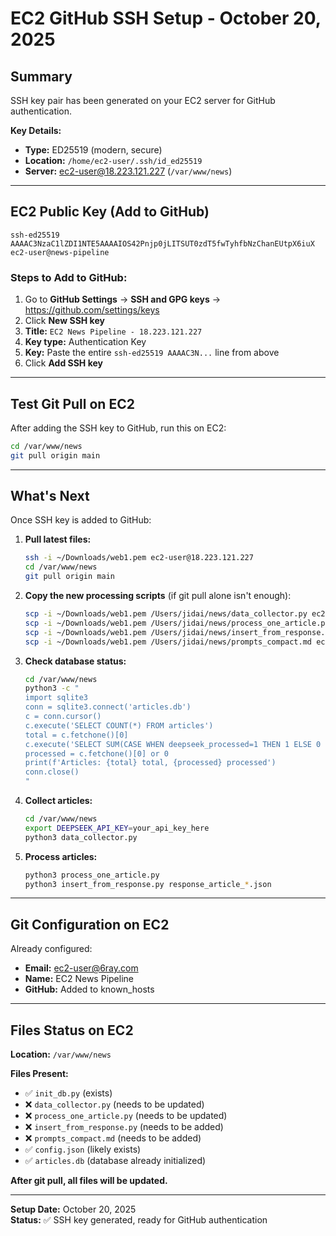 # EC2 GitHub SSH Setup - October 20, 2025

## Summary

SSH key pair has been generated on your EC2 server for GitHub authentication.

**Key Details:**
- **Type:** ED25519 (modern, secure)
- **Location:** `/home/ec2-user/.ssh/id_ed25519`
- **Server:** ec2-user@18.223.121.227 (`/var/www/news`)

---

## EC2 Public Key (Add to GitHub)

```
ssh-ed25519 AAAAC3NzaC1lZDI1NTE5AAAAIOS42Pnjp0jLITSUT0zdT5fwTyhfbNzChanEUtpX6iuX ec2-user@news-pipeline
```

### Steps to Add to GitHub:

1. Go to **GitHub Settings** → **SSH and GPG keys** → https://github.com/settings/keys
2. Click **New SSH key**
3. **Title:** `EC2 News Pipeline - 18.223.121.227`
4. **Key type:** Authentication Key
5. **Key:** Paste the entire `ssh-ed25519 AAAAC3N...` line from above
6. Click **Add SSH key**

---

## Test Git Pull on EC2

After adding the SSH key to GitHub, run this on EC2:

```bash
cd /var/www/news
git pull origin main
```

---

## What's Next

Once SSH key is added to GitHub:

1. **Pull latest files:**
   ```bash
   ssh -i ~/Downloads/web1.pem ec2-user@18.223.121.227
   cd /var/www/news
   git pull origin main
   ```

2. **Copy the new processing scripts** (if git pull alone isn't enough):
   ```bash
   scp -i ~/Downloads/web1.pem /Users/jidai/news/data_collector.py ec2-user@18.223.121.227:/var/www/news/
   scp -i ~/Downloads/web1.pem /Users/jidai/news/process_one_article.py ec2-user@18.223.121.227:/var/www/news/
   scp -i ~/Downloads/web1.pem /Users/jidai/news/insert_from_response.py ec2-user@18.223.121.227:/var/www/news/
   scp -i ~/Downloads/web1.pem /Users/jidai/news/prompts_compact.md ec2-user@18.223.121.227:/var/www/news/
   ```

3. **Check database status:**
   ```bash
   cd /var/www/news
   python3 -c "
   import sqlite3
   conn = sqlite3.connect('articles.db')
   c = conn.cursor()
   c.execute('SELECT COUNT(*) FROM articles')
   total = c.fetchone()[0]
   c.execute('SELECT SUM(CASE WHEN deepseek_processed=1 THEN 1 ELSE 0 END) FROM articles')
   processed = c.fetchone()[0] or 0
   print(f'Articles: {total} total, {processed} processed')
   conn.close()
   "
   ```

4. **Collect articles:**
   ```bash
   cd /var/www/news
   export DEEPSEEK_API_KEY=your_api_key_here
   python3 data_collector.py
   ```

5. **Process articles:**
   ```bash
   python3 process_one_article.py
   python3 insert_from_response.py response_article_*.json
   ```

---

## Git Configuration on EC2

Already configured:
- **Email:** ec2-user@6ray.com
- **Name:** EC2 News Pipeline
- **GitHub:** Added to known_hosts

---

## Files Status on EC2

**Location:** `/var/www/news`

**Files Present:**
- ✅ `init_db.py` (exists)
- ❌ `data_collector.py` (needs to be updated)
- ❌ `process_one_article.py` (needs to be updated)
- ❌ `insert_from_response.py` (needs to be added)
- ❌ `prompts_compact.md` (needs to be added)
- ✅ `config.json` (likely exists)
- ✅ `articles.db` (database already initialized)

**After git pull, all files will be updated.**

---

**Setup Date:** October 20, 2025  
**Status:** ✅ SSH key generated, ready for GitHub authentication
